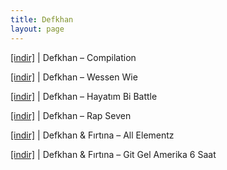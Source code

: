```yaml
---
title: Defkhan
layout: page
---
```


<a href="https://cloud.mail.ru/public/4f74c9d6c247/Defkhan%20-%20Complication" target="_blank">[indir]</a>   |   Defkhan &#8211; Compilation

<a href="https://cloud.mail.ru/public/a32dcf6a7d27/Defkhan%20-%20Wessen%20Wie" target="_blank">[indir]</a>   |   Defkhan &#8211; Wessen Wie

<a href="https://cloud.mail.ru/public/8c190480b5b6/Defkhan%20-%20Hayatim%20bi%20Battle" target="_blank">[indir]</a>   |   Defkhan &#8211; Hayatım Bi Battle

<a href="https://cloud.mail.ru/public/bbf5303788da/Defkhan%20-%20Rap%20Seven" target="_blank">[indir]</a>   |   Defkhan &#8211; Rap Seven

<a href="https://cloud.mail.ru/public/c6e557590e03/Defkhan%20%26%20Firtina%20-%20All%20Elementz" target="_blank">[indir]</a>   |   Defkhan & Fırtına &#8211; All Elementz

<a href="https://cloud.mail.ru/public/b8486971d0ed/Defkhan%20%26%20Firtina%20-%20Git%20Gel%20Amerika%206%20Saat" target="_blank">[indir]</a>   |   Defkhan & Fırtına &#8211; Git Gel Amerika 6 Saat